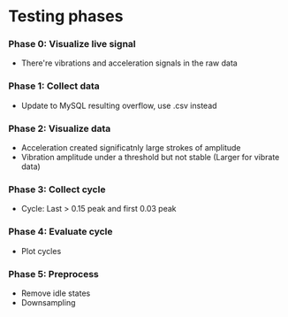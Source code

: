# Testing phases

### Phase 0: Visualize live signal
- There're vibrations and acceleration signals in the raw data

### Phase 1: Collect data
- Update to MySQL resulting overflow, use .csv instead

### Phase 2: Visualize data
- Acceleration created significatnly large strokes of amplitude
- Vibration amplitude under a threshold but not stable (Larger for vibrate data)

### Phase 3: Collect cycle
- Cycle: Last > 0.15 peak and first 0.03 peak

### Phase 4: Evaluate cycle
- Plot cycles

### Phase 5: Preprocess
- Remove idle states
- Downsampling